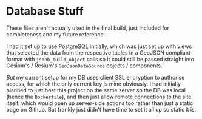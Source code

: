 # Database Stuff
These files aren't actually used in the final build, just included for completeness and my future reference.

I had it set up to use PostgreSQL initially, which was just set up with views that selected the data from the respective tables in a GeoJSON compliant-format with `jsonb_build_object` calls so it could still be passed straight into Cesium's / Resium's `GeoJsonDataSource` objects / components. 

*But* my current setup for my DB uses client SSL encryption to authorise access, for which the only current key is mine obviously. I had initially planned to just host this project on the same server so the DB was local (hence the `Dockerfile`), and then just allow remote connections to the site itself, which would open up server-side actions too rather than just a static page on Github. But frankly just didn't have time to set it all up so static it is. 
